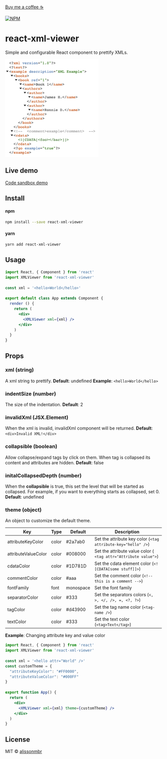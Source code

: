 [Buy me a coffee ☕](https://www.buymeacoffee.com/alissonmbr)

[![NPM](https://img.shields.io/npm/v/react-xml-viewer.svg)](https://www.npmjs.com/package/react-xml-viewer)

# react-xml-viewer
Simple and configurable React component to prettify XMLs.



<img src="https://raw.githubusercontent.com/alissonmbr/react-xml-viewer/v2/example.png" width="300"/>

## Live demo
<a href="https://codesandbox.io/s/react-xml-viewer-v2-example-6xh9yq">Code sandbox demo</a>


## Install

#### npm
```bash
npm install --save react-xml-viewer
```

#### yarn
```bash
yarn add react-xml-viewer
```

## Usage

```jsx
import React, { Component } from 'react'
import XMLViewer from 'react-xml-viewer'

const xml = '<hello>World</hello>'

export default class App extends Component {
  render () {
    return (
      <div>
        <XMLViewer xml={xml} />
      </div>
    )
  }
}
```

## Props
### xml (string)
A xml string to prettify.
**Default**: undefined
**Example**: `<hello>World</hello>`

### indentSize (number)
The size of the indentation.
**Default**: 2

### invalidXml (JSX.Element)
When the xml is invalid, invalidXml component will be returned.
**Default**: `<div>Invalid XML!</div>`

### collapsible (boolean)
Allow collapse/expand tags by click on them. When tag is collapsed its content and attributes are hidden. 
**Default**: false

### initalCollapsedDepth (number)
When the **collapsible** is true, this set the level that will be started as collapsed. For example, if you want to everything starts as collapsed, set 0.
**Default**: undefined

### theme (object)
An object to customize the default theme.

| Key | Type | Default | Description |
| --- | ---- | ------- | ----------- |
| attributeKeyColor | color | #2a7ab0 | Set the attribute key color (`<tag attribute-key="hello" />`) |
| attributeValueColor | color | #008000 | Set the attribute value color (` <tag attr="Attribute value">`) |
| cdataColor | color | #1D781D | Set the cdata element color (`<![CDATA[some stuff]]>`) |
| commentColor | color | #aaa | Set the comment color (`<!-- this is a comment -->`)
| fontFamily | font | monospace | Set the font family
| separatorColor | color | #333 | Set the separators colors (`<, >, </, />, =, <?, ?>`)
| tagColor | color | #d43900 | Set the tag name color (`<tag-name />`) |
| textColor | color | #333 | Set the text color (`<tag>Text</tag>`)|

**Example**:
Changing attribute key and value color
``` jsx
import React, { Component } from 'react'
import XMLViewer from 'react-xml-viewer'

const xml = '<hello attr="World" />'
const customTheme = {
  "attributeKeyColor": "#FF0000",
  "attributeValueColor": "#000FF"
}

export function App() {
  return (
    <div>
      <XMLViewer xml={xml} theme={customTheme} />
    </div>
  )
}
```

## License

MIT © [alissonmbr](https://github.com/alissonmbr)
